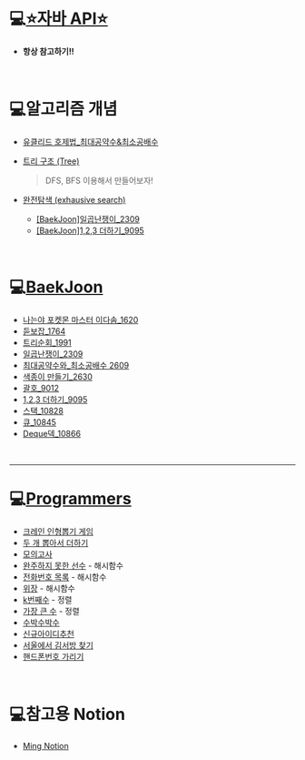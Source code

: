 # 💻[⭐자바 API⭐](https://docs.oracle.com/javase/8/docs/api/)

- **항상 참고하기!!**

<br>

# 💻알고리즘 개념

- [유클리드 호제법_최대공약수&최소공배수](https://github.com/mingyeungAA/Algorithm/blob/master/%EC%9C%A0%ED%81%B4%EB%A6%AC%EB%93%9C_%ED%98%B8%EC%A0%9C%EB%B2%95.md)

- [트리 구조 (Tree)](https://github.com/mingyeungAA/Algorithm/blob/master/%ED%8A%B8%EB%A6%AC%EA%B5%AC%EC%A1%B0.md)

  > DFS, BFS 이용해서 만들어보자!

- [완전탐색 (exhausive search)](https://github.com/mingyeungAA/Algorithm/blob/master/%EC%99%84%EC%A0%84%ED%83%90%EC%83%89.md)

  - [[BaekJoon]일곱난쟁이_2309](https://github.com/mingyeungAA/Algorithm/blob/master/%EC%9D%BC%EA%B3%B1%EB%82%9C%EC%9F%81%EC%9D%B4_2309/%EC%9D%BC%EA%B3%B1%EB%82%9C%EC%9F%81%EC%9D%B4.java)
  - [[BaekJoon]1,2,3 더하기_9095](https://github.com/mingyeungAA/Algorithm/blob/master/%EB%8D%94%ED%95%98%EA%B8%B0_9095/%EB%8D%94%ED%95%98%EA%B8%B0.java)

<br>

# 💻[BaekJoon](https://www.acmicpc.net/)

- [나는야 포켓몬 마스터 이다솜_1620](https://github.com/mingyeungAA/Algorithm/blob/master/Poketmon_Master_1620/PoketMon.java)
- [듣보잡_1764](https://github.com/mingyeungAA/Algorithm/tree/master/NoLookNoSee_1764)
- [트리순회_1991](https://github.com/mingyeungAA/Algorithm/blob/master/TreeCircuit_1991/TreeCircuit.java)
- [일곱난쟁이_2309](https://github.com/mingyeungAA/Algorithm/blob/master/%EC%9D%BC%EA%B3%B1%EB%82%9C%EC%9F%81%EC%9D%B4_2309/%EC%9D%BC%EA%B3%B1%EB%82%9C%EC%9F%81%EC%9D%B4.java)
- [최대공약수와_최소공배수 2609](https://github.com/mingyeungAA/Algorithm/blob/master/GCDandLCM_2609/GCDandLCM.java)
- [색종이 만들기_2630](https://github.com/mingyeungAA/Algorithm/blob/master/%EC%83%89%EC%A2%85%EC%9D%B4%EB%A7%8C%EB%93%A4%EA%B8%B0_2630/%EC%83%89%EC%A2%85%EC%9D%B4%EB%A7%8C%EB%93%A4%EA%B8%B0.java)
- [괄호_9012](https://github.com/mingyeungAA/Algorithm/blob/master/Parenthesis_9012/Parenthesis.java)
- [1,2,3 더하기_9095](https://github.com/mingyeungAA/Algorithm/blob/master/%EB%8D%94%ED%95%98%EA%B8%B0_9095/%EB%8D%94%ED%95%98%EA%B8%B0.java)
- [스택_10828](https://github.com/mingyeungAA/Algorithm/tree/master/Stack_10828)
- [큐_10845](https://github.com/mingyeungAA/Algorithm/tree/master/Queue_10845)
- [Deque덱_10866](https://github.com/mingyeungAA/Algorithm/tree/master/Queue_10845)

<br>

---

# 💻[Programmers](https://programmers.co.kr/)

- [크레인 인형뽑기 게임](https://github.com/mingyeungAA/Algorithm/blob/master/kakao_2019_winter_intership/CrainToy.java)
- [두 개 뽑아서 더하기](https://github.com/mingyeungAA/Algorithm/blob/master/MonthCodeChallenge_Season01/Pick_two_plus.java)
- [모의고사](https://github.com/mingyeungAA/Algorithm/blob/master/%EB%AA%A8%EC%9D%98%EA%B3%A0%EC%82%AC/%EB%AA%A8%EC%9D%98%EA%B3%A0%EC%82%AC.java)
- [완주하지 못한 선수](https://github.com/mingyeungAA/Algorithm/blob/master/%EC%99%84%EC%A3%BC%ED%95%98%EC%A7%80%20%EB%AA%BB%ED%95%9C%20%EC%84%A0%EC%88%98/Maratoner.java) - 해시함수
- [전화번호 목록](https://github.com/mingyeungAA/Algorithm/blob/master/%EC%A0%84%ED%99%94%EB%B2%88%ED%98%B8%20%EB%AA%A9%EB%A1%9D/Phone_Book.java) - 해시함수
- [위장](https://github.com/mingyeungAA/Algorithm/blob/master/%EC%9C%84%EC%9E%A5/Clothes.java) - 해시함수
- [k번째수](https://github.com/mingyeungAA/Algorithm/blob/master/k%EB%B2%88%EC%A7%B8%EC%88%98/commands.java) - 정렬
- [가장 큰 수](https://github.com/mingyeungAA/Algorithm/blob/master/%EA%B0%80%EC%9E%A5%20%ED%81%B0%20%EC%88%98/Solution.java) - 정렬
- [수박수박수](https://github.com/mingyeungAA/Algorithm/blob/master/%EC%88%98%EB%B0%95%EC%88%98%EB%B0%95/WaterMelon.java)
- [신규아이디추천](https://github.com/mingyeungAA/Algorithm/blob/master/%EC%8B%A0%EA%B7%9C%EC%95%84%EC%9D%B4%EB%94%94%EC%B6%94%EC%B2%9C/NewIDRecommand.java)
- [서울에서 김서방 찾기](https://github.com/mingyeungAA/Algorithm/blob/master/%EC%84%9C%EC%9A%B8%EC%97%90%EC%84%9C%EA%B9%80%EC%84%9C%EB%B0%A9%EC%B0%BE%EA%B8%B0/FindKim.java)
- [핸드폰번호 가리기](https://github.com/mingyeungAA/Algorithm/blob/master/%ED%95%B8%EB%93%9C%ED%8F%B0%EB%B2%88%ED%98%B8%EA%B0%80%EB%A6%AC%EA%B8%B0/HidePhoneNumber.java)

<br>

# 💻참고용 Notion

- [Ming Notion](https://www.notion.so/b9f63bf0bb2c4587b19dc274a56f4c87)

